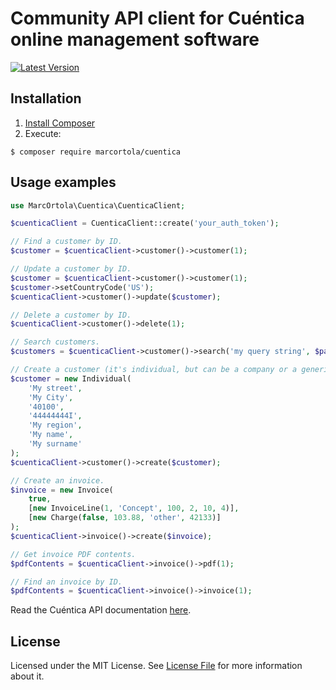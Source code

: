 # Community API client for Cuéntica online management software

[![Latest Version](https://img.shields.io/github/release/marcortola/cuentica.svg?style=flat-square)](https://github.com/marcortola/cuentica/releases)

Installation
------------

1. [Install Composer](https://getcomposer.org/download/)
2. Execute:

```
$ composer require marcortola/cuentica
```

Usage examples
------------
```php
use MarcOrtola\Cuentica\CuenticaClient;

$cuenticaClient = CuenticaClient::create('your_auth_token');

// Find a customer by ID.
$customer = $cuenticaClient->customer()->customer(1);

// Update a customer by ID.
$customer = $cuenticaClient->customer()->customer(1);
$customer->setCountryCode('US');
$cuenticaClient->customer()->update($customer);

// Delete a customer by ID.
$cuenticaClient->customer()->delete(1);

// Search customers.
$customers = $cuenticaClient->customer()->search('my query string', $pageSize, $page);

// Create a customer (it's individual, but can be a company or a generic one).
$customer = new Individual(
    'My street',
    'My City',
    '40100',
    '44444444I',
    'My region',
    'My name',
    'My surname'
);
$cuenticaClient->customer()->create($customer);

// Create an invoice.
$invoice = new Invoice(
    true,
    [new InvoiceLine(1, 'Concept', 100, 2, 10, 4)],
    [new Charge(false, 103.88, 'other', 42133)]
);
$cuenticaClient->invoice()->create($invoice);

// Get invoice PDF contents.
$pdfContents = $cuenticaClient->invoice()->pdf(1);

// Find an invoice by ID.
$pdfContents = $cuenticaClient->invoice()->invoice(1);
```
Read the Cuéntica API documentation [here](https://apidocs.cuentica.com/versions/latest_release/).

License
------------

Licensed under the MIT License. See [License File](LICENSE) for more information about it.
